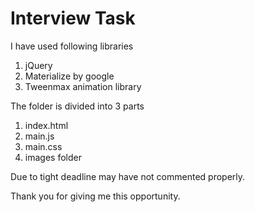 # Interview Task

I have used following libraries

1. jQuery
2. Materialize by google
3. Tweenmax animation library

The folder is divided into 3 parts
1. index.html
2. main.js
3. main.css
4. images folder

Due to tight deadline may have not commented properly.

Thank you for giving me this opportunity.
